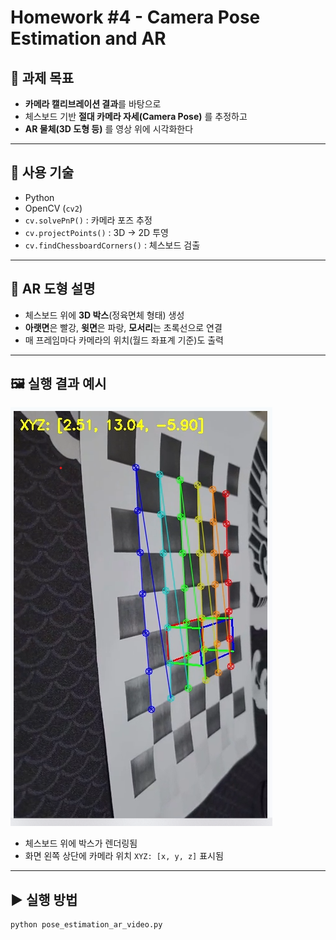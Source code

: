 # Homework #4 - Camera Pose Estimation and AR

## 🎯 과제 목표
- **카메라 캘리브레이션 결과**를 바탕으로
- 체스보드 기반 **절대 카메라 자세(Camera Pose)** 를 추정하고
- **AR 물체(3D 도형 등)** 를 영상 위에 시각화한다

---

## 📸 사용 기술

- Python
- OpenCV (`cv2`)
- `cv.solvePnP()` : 카메라 포즈 추정
- `cv.projectPoints()` : 3D → 2D 투영
- `cv.findChessboardCorners()` : 체스보드 검출

---

## 🧱 AR 도형 설명
- 체스보드 위에 **3D 박스**(정육면체 형태) 생성
- **아랫면**은 빨강, **윗면**은 파랑, **모서리**는 초록선으로 연결
- 매 프레임마다 카메라의 위치(월드 좌표계 기준)도 출력

---

## 🖼️ 실행 결과 예시

![AR 결과 예시](hw4.png)

- 체스보드 위에 박스가 렌더링됨
- 화면 왼쪽 상단에 카메라 위치 `XYZ: [x, y, z]` 표시됨

---

## ▶ 실행 방법

```bash
python pose_estimation_ar_video.py
